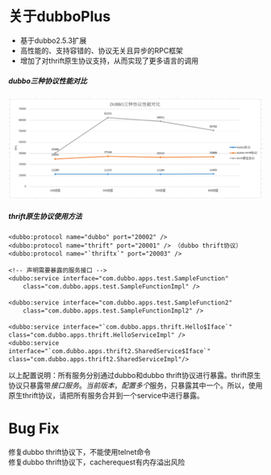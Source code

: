 # 关于dubboPlus

  - 基于dubbo2.5.3扩展
  - 高性能的、支持容错的、协议无关且异步的RPC框架
  - 增加了对thrift原生协议支持，从而实现了更多语言的调用

##### dubbo三种协议性能对比

![alt text](/performance.png "Title")

##### thrift原生协议使用方法


	<dubbo:protocol name="dubbo" port="20002" />
	<dubbo:protocol name="thrift" port="20001" /> （dubbo thrift协议）
	<dubbo:protocol name="`thriftx`" port="20003" />

	<!-- 声明需要暴露的服务接口 -->
	<dubbo:service interface="com.dubbo.apps.test.SampleFunction"
		class="com.dubbo.apps.test.SampleFunctionImpl" />

	<dubbo:service interface="com.dubbo.apps.test.SampleFunction2"
		class="com.dubbo.apps.test.SampleFunctionImpl2" />

	<dubbo:service interface="`com.dubbo.apps.thrift.Hello$Iface`" class="com.dubbo.apps.thrift.HelloServiceImpl" />
	<dubbo:service interface="`com.dubbo.apps.thrift2.SharedService$Iface`" class="com.dubbo.apps.thrift2.SharedServiceImpl"/>

以上配置说明：所有服务分别通过dubbo和dubbo thrift协议进行暴露。thrift原生协议只暴露带$接口服务。		
当前版本，配置多个$服务，只暴露其中一个。所以，使用原生thrift协议，请把所有服务合并到一个service中进行暴露。



# Bug Fix

修复dubbo thrift协议下，不能使用telnet命令		
修复dubbo thrift协议下，cacherequest有内存溢出风险

